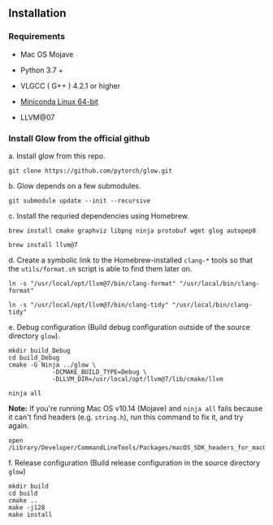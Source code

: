 ## Installation

### Requirements

- Mac OS Mojave

- Python 3.7 + 

- VLGCC ( G++ ) 4.2.1 or higher

- [Miniconda Linux 64-bit](https://repo.anaconda.com/miniconda/Miniconda3-latest-Linux-x86_64.sh)

- LLVM@07

  

### Install Glow from the official github

a. Install glow from this repo.

```shell
git clone https://github.com/pytorch/glow.git
```

b. Glow depends on a few submodules.

```shell
git submodule update --init --recursive
```

c. Install the requried dependencies using Homebrew.

```shell
brew install cmake graphviz libpng ninja protobuf wget glog autopep8

brew install llvm@7
```

d. Create a symbolic link to the Homebrew-installed `clang-*` tools so that the `utils/format.sh` script is able to find them later on.

```shell
ln -s "/usr/local/opt/llvm@7/bin/clang-format" "/usr/local/bin/clang-format"

ln -s "/usr/local/opt/llvm@7/bin/clang-tidy" "/usr/local/bin/clang-tidy"
```

e. Debug configuration (Build debug configuration outside of the source directory `glow`).

```shell
mkdir build_Debug
cd build_Debug
cmake -G Ninja ../glow \
			-DCMAKE_BUILD_TYPE=Debug \
			-DLLVM_DIR=/usr/local/opt/llvm@7/lib/cmake/llvm

ninja all
```

**Note:** If you're running Mac OS v10.14 (Mojave) and `ninja all` fails because it can't find headers (e.g. `string.h`), run this command to fix it, and try again.

```shel
open /Library/Developer/CommandLineTools/Packages/macOS_SDK_headers_for_macOS_10.14.pkg
```

f. Release configuration (Build release configuration in the source directory `glow`)

```shell
mkdir build
cd build
cmake ..
make -j128
make install 
```





